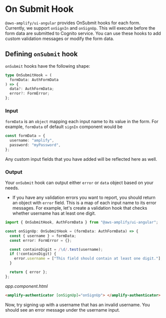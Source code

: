 # On Submit Hook

`@aws-amplify/ui-angular` provides OnSubmit hooks for each form. Currently, we support `onSignIn` and `onSignUp`. This will execute before the form data are submitted to Cognito service. You can use these hooks to add custom validation messages or modify the form data.

## Defining `onSubmit` hook

`onSubmit` hooks have the following shape:

```typescript
type OnSubmitHook = (
  formData: AuthFormData
) => {
  data?: AuthFormData;
  error?: FormError;
};
```

### Input

`formData` is an `object` mapping each input name to its value in the form. For example, `formData` of default `signIn` component would be

```ts
const formData = {
  username: "amplify",
  password: "myPassword",
};
```

Any custom input fields that you have added will be reflected here as well.

### Output

Your `onSubmit` hook can output either `error` or `data` object based on your needs.

- If you have any validation errors you want to report, you should return an object with `error` field. This is a map of each input name to its error messages. For example, let's create a validation hook that checks whether username has at least one digit.

```typescript
import { OnSubmitHook, AuthFormData } from "@aws-amplify/ui-angular";

const onSignUp: OnSubmitHook = (formData: AuthFormData) => {
  const { username } = formData;
  const error: FormError = {};

  const containsDigit = /\d/.test(username);
  if (!containsDigit) {
    error.username = ["This field should contain at least one digit."];
  }

  return { error };
};
```

_app.component.html_

```html
<amplify-authenticator [onSignUp]="onSignUp"> </amplify-authenticator>
```

Now, try signing up with a username that has an invalid username. You should see an error message under the username input.
